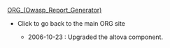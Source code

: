 [ORG_(Owasp_Report_Generator)](ORG_\(Owasp_Report_Generator\) "wikilink")
- Click to go back to the main ORG site

  - 2006-10-23 : Upgraded the altova component.